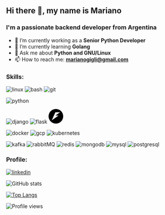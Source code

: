 ## Hi there 👋, my name is Mariano
### I'm a passionate backend developer from Argentina
- 🔭 I’m currently working as a **Senior Python Developer**
- 🌱 I’m currently learning **Golang**
- 💬 Ask me about **Python and GNU/Linux**
- 📫 How to reach me: **marianogigli@gmail.com**

### Skills:
<p align="left">
  <img src="https://www.vectorlogo.zone/logos/linux/linux-icon.svg" alt="linux" width="40" height="40"/>
   
  <img src="https://www.vectorlogo.zone/logos/gnu_bash/gnu_bash-icon.svg" alt="bash" width="40" height="40"/>
  <img src="https://www.vectorlogo.zone/logos/git-scm/git-scm-icon.svg" alt="git" width="40" height="40"/>
</p>
<p align="left">
  <img src="https://www.vectorlogo.zone/logos/python/python-vertical.svg" alt="python" width="40" height="55"/>
  <!--img src="https://devicons.github.io/devicon/devicon.git/icons/go/go-original.svg" alt="go" width="40" height="40"/-->
</p>
<p align="left">
  <img src="https://www.djangoproject.com/m/img/logos/django-logo-negative.svg" alt="django" width="80" height="40"/>
  <img src="https://www.vectorlogo.zone/logos/pocoo_flask/pocoo_flask-icon.svg" alt="flask" width="40" height="40"/>
  <img src="https://github.com/simple-icons/simple-icons/blob/master/icons/fastapi.svg" alt="fast api" width="40" height="40"/>
</p>
<p align="left">
  <img src="https://www.vectorlogo.zone/logos/docker/docker-icon.svg" alt="docker" width="40" height="40"/>
  <img src="https://www.vectorlogo.zone/logos/google_cloud/google_cloud-icon.svg" alt="gcp" width="40" height="40"/>
  <img src="https://www.vectorlogo.zone/logos/kubernetes/kubernetes-icon.svg" alt="kubernetes" width="40" height="40"/>
</p>
<p align="left">
  <img src="https://www.vectorlogo.zone/logos/apache_kafka/apache_kafka-icon.svg" alt="kafka" width="40" height="40"/>
  <img src="https://www.vectorlogo.zone/logos/rabbitmq/rabbitmq-icon.svg" alt="rabbitMQ" width="40" height="40"/>
  <img src="https://www.vectorlogo.zone/logos/redis/redis-icon.svg" alt="redis" width="40" height="40"/>
  <img src="https://www.vectorlogo.zone/logos/mongodb/mongodb-ar21.svg" alt="mongodb" width="80" height="40"/>
  <img src="https://www.vectorlogo.zone/logos/mysql/mysql-horizontal.svg" alt="mysql" width="160" height="40"/>
  <img src="https://www.vectorlogo.zone/logos/postgresql/postgresql-icon.svg" alt="postgresql" width="40" height="40"/>
</p>

### Profile:
[<img src='https://cdn.jsdelivr.net/npm/simple-icons@3.0.1/icons/linkedin.svg' alt='linkedin' height='40'>](https://www.linkedin.com/in/marianogigli/)

![GitHub stats](https://github-readme-stats.vercel.app/api?username=marianogigli&show_icons=true&count_private=true)

[![Top Langs](https://github-readme-stats.vercel.app/api/top-langs/?username=marianogigli)](https://github.com/marianogigli/github-readme-stats)

![Profile views](https://gpvc.arturio.dev/marianogigli)
